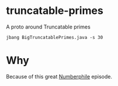 # truncatable-primes

A proto around Truncatable primes

```
jbang BigTruncatablePrimes.java -s 30
```

# Why

Because of this great [Numberphile](https://youtu.be/azL5ehbw_24) episode.
